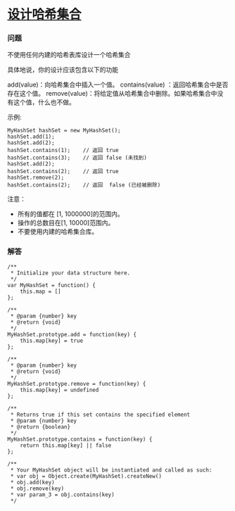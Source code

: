 # [设计哈希集合](https://leetcode-cn.com/problems/design-hashset)

### 问题

不使用任何内建的哈希表库设计一个哈希集合

具体地说，你的设计应该包含以下的功能

add(value)：向哈希集合中插入一个值。
contains(value) ：返回哈希集合中是否存在这个值。
remove(value)：将给定值从哈希集合中删除。如果哈希集合中没有这个值，什么也不做。

示例:

```
MyHashSet hashSet = new MyHashSet();
hashSet.add(1);
hashSet.add(2);
hashSet.contains(1);    // 返回 true
hashSet.contains(3);    // 返回 false (未找到)
hashSet.add(2);
hashSet.contains(2);    // 返回 true
hashSet.remove(2);
hashSet.contains(2);    // 返回  false (已经被删除)
```

注意：

* 所有的值都在 [1, 1000000]的范围内。
* 操作的总数目在[1, 10000]范围内。
* 不要使用内建的哈希集合库。

### 解答

```
/**
 * Initialize your data structure here.
 */
var MyHashSet = function() {
    this.map = []
};

/**
 * @param {number} key
 * @return {void}
 */
MyHashSet.prototype.add = function(key) {
    this.map[key] = true
};

/**
 * @param {number} key
 * @return {void}
 */
MyHashSet.prototype.remove = function(key) {
    this.map[key] = undefined
};

/**
 * Returns true if this set contains the specified element
 * @param {number} key
 * @return {boolean}
 */
MyHashSet.prototype.contains = function(key) {
    return this.map[key] || false
};

/**
 * Your MyHashSet object will be instantiated and called as such:
 * var obj = Object.create(MyHashSet).createNew()
 * obj.add(key)
 * obj.remove(key)
 * var param_3 = obj.contains(key)
 */
```
